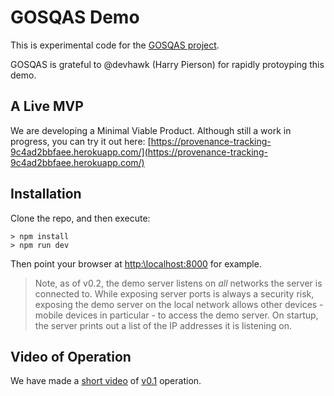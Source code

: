 # GOSQAS Demo

This is experimental code for the [GOSQAS project](https://github.com/gosqas/home/blob/main/README.md).

GOSQAS is grateful to @devhawk (Harry Pierson) for rapidly protoyping this demo.

## A Live MVP

We are developing a Minimal Viable Product. Although still a work in progress, you can try it out here:
[https://provenance-tracking-9c4ad2bbfaee.herokuapp.com/](https://provenance-tracking-9c4ad2bbfaee.herokuapp.com/)


## Installation

Clone the repo, and then execute:
```
> npm install
> npm run dev
```

Then point your browser at [http:\\localhost:8000](http:\\localhost:8000) for example. 

> Note, as of v0.2, the demo server listens on *all* networks the server is connected to. 
> While exposing server ports is always a security risk, exposing the demo server on the local network
> allows other devices - mobile devices in particular - to access the demo server. 
> On startup, the server prints out a list of the IP addresses it is listening on.

## Video of Operation

We have made a [short video](https://youtu.be/E5_YQV72NyY) of [v0.1](https://github.com/gosqas/asset-provenance-tracking/releases/tag/v0.1) operation.


